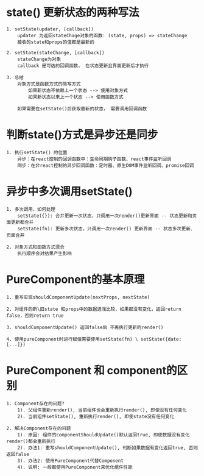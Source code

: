 # state() 更新状态的两种写法
    1. setState(updater, [callback])
        updater 为返回stateChage对象的函数: (state, props) => stateChange
        接收的state和props的值都是最新的

    2. setState(stateChange, [callback])
        stateChange为对象
        callback 是可选的回调函数， 在状态更新且界面更新后才执行
    
    3. 总结
        对象方式是函数方式的简写方式
            如果新状态不依赖上一个状态 --> 使用对象方式
            如果新状态以来上一个状态 --> 使用函数方式

        如果需要在setState()后获取最新的状态， 需要调用回调函数


# 判断state()方式是异步还是同步
    1. 执行setState() 的位置
        异步：在react控制的回调函数中：生命周期钩子函数、react事件监听回调
        同步：在非react控制的异步回调函数：定时器、原生DOM事件监听回调、promise回调


# 异步中多次调用setState()
    1. 多次调用，如何处理
        setState({}): 合并更新一次状态，只调用一次render()更新界面 -- 状态更新和页面更新都合并
        setState(fn): 更新多次状态，只调用一次render() 更新界面 -- 状态多次更新、页面合并

    2. 对象方式和函数方式混合
        执行顺序会对结果产生影响


# PureComponent的基本原理
    1. 重写实现shouldComponentUpdate(nextProps, nextState)
    
    2. 对组件的新\旧state 和props中的数据进浅比较，如果都没有变化，返回return false，否则return true
    
    3. shouldComponentUpdate() 返回false后 不再执行更新的render()

    4. 使用pureComponent时进行赋值需要使用setState(fn) \ setState({date:[...]})


# PureComponent 和 component的区别
    1. Component存在的问题?
        1). 父组件重新render(), 当前组件也会重新执行render(), 即使没有任何变化
        2). 当前组件setState(), 重新执行render(), 即使state没有任何变化

    2. 解决Component存在的问题
        1). 原因: 组件的componentShouldUpdate()默认返回true, 即使数据没有变化render()都会重新执行
        2). 办法1: 重写shouldComponentUpdate(), 判断如果数据有变化返回true, 否则返回false
        3). 办法2: 使用PureComponent代替Component
        4). 说明: 一般都使用PureComponent来优化组件性能